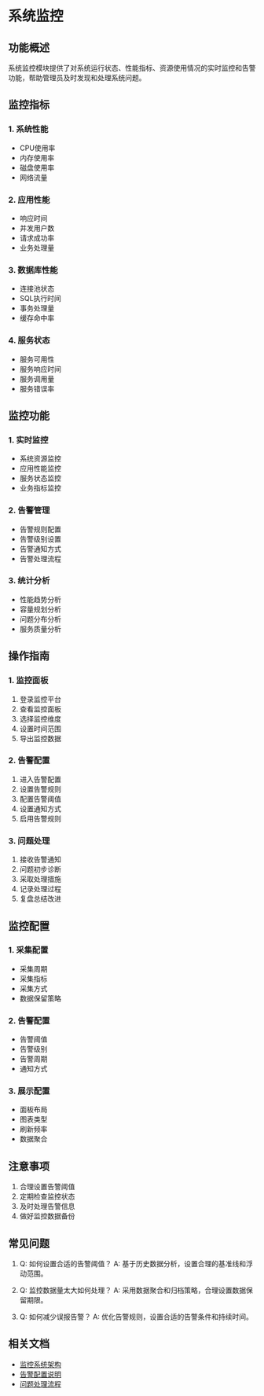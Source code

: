 # 系统监控

## 功能概述

系统监控模块提供了对系统运行状态、性能指标、资源使用情况的实时监控和告警功能，帮助管理员及时发现和处理系统问题。

## 监控指标

### 1. 系统性能
- CPU使用率
- 内存使用率
- 磁盘使用率
- 网络流量

### 2. 应用性能
- 响应时间
- 并发用户数
- 请求成功率
- 业务处理量

### 3. 数据库性能
- 连接池状态
- SQL执行时间
- 事务处理量
- 缓存命中率

### 4. 服务状态
- 服务可用性
- 服务响应时间
- 服务调用量
- 服务错误率

## 监控功能

### 1. 实时监控
- 系统资源监控
- 应用性能监控
- 服务状态监控
- 业务指标监控

### 2. 告警管理
- 告警规则配置
- 告警级别设置
- 告警通知方式
- 告警处理流程

### 3. 统计分析
- 性能趋势分析
- 容量规划分析
- 问题分布分析
- 服务质量分析

## 操作指南

### 1. 监控面板
1. 登录监控平台
2. 查看监控面板
3. 选择监控维度
4. 设置时间范围
5. 导出监控数据

### 2. 告警配置
1. 进入告警配置
2. 设置告警规则
3. 配置告警阈值
4. 设置通知方式
5. 启用告警规则

### 3. 问题处理
1. 接收告警通知
2. 问题初步诊断
3. 采取处理措施
4. 记录处理过程
5. 复盘总结改进

## 监控配置

### 1. 采集配置
- 采集周期
- 采集指标
- 采集方式
- 数据保留策略

### 2. 告警配置
- 告警阈值
- 告警级别
- 告警周期
- 通知方式

### 3. 展示配置
- 面板布局
- 图表类型
- 刷新频率
- 数据聚合

## 注意事项

1. 合理设置告警阈值
2. 定期检查监控状态
3. 及时处理告警信息
4. 做好监控数据备份

## 常见问题

1. Q: 如何设置合适的告警阈值？
   A: 基于历史数据分析，设置合理的基准线和浮动范围。

2. Q: 监控数据量太大如何处理？
   A: 采用数据聚合和归档策略，合理设置数据保留期限。

3. Q: 如何减少误报告警？
   A: 优化告警规则，设置合适的告警条件和持续时间。

## 相关文档

- [监控系统架构](../../development/monitor-architecture.md)
- [告警配置说明](../../deployment/alert-config.md)
- [问题处理流程](../../operation/issue-handling.md) 